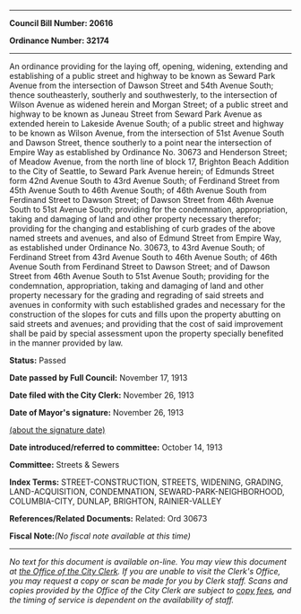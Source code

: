 

********

**Council Bill Number: 20616**
   
**Ordinance Number: 32174**
********

 An ordinance providing for the laying off, opening, widening, extending and establishing of a public street and highway to be known as Seward Park Avenue from the intersection of Dawson Street and 54th Avenue South; thence southeasterly, southerly and southwesterly, to the intersection of Wilson Avenue as widened herein and Morgan Street; of a public street and highway to be known as Juneau Street from Seward Park Avenue as extended herein to Lakeside Avenue South; of a public street and highway to be known as Wilson Avenue, from the intersection of 51st Avenue South and Dawson Street, thence southerly to a point near the intersection of Empire Way as established by Ordinance No. 30673 and Henderson Street; of Meadow Avenue, from the north line of block 17, Brighton Beach Addition to the City of Seattle, to Seward Park Avenue herein; of Edmunds Street form 42nd Avenue South to 43rd Avenue South; of Ferdinand Street from 45th Avenue South to 46th Avenue South; of 46th Avenue South from Ferdinand Street to Dawson Street; of Dawson Street from 46th Avenue South to 51st Avenue South; providing for the condemnation, appropriation, taking and damaging of land and other property necessary therefor; providing for the changing and establishing of curb grades of the above named streets and avenues, and also of Edmund Street from Empire Way, as established under Ordinance No. 30673, to 43rd Avenue South; of Ferdinand Street from 43rd Avenue South to 46th Avenue South; of 46th Avenue South from Ferdinand Street to Dawson Street; and of Dawson Street from 46th Avenue South to 51st Avenue South; providing for the condemnation, appropriation, taking and damaging of land and other property necessary for the grading and regrading of said streets and avenues in conformity with such established grades and necessary for the construction of the slopes for cuts and fills upon the property abutting on said streets and avenues; and providing that the cost of  said improvement shall be paid by special assessment upon the property specially benefited in the manner provided by law.

**Status:** Passed
   
**Date passed by Full Council:** November 17, 1913
   
**Date filed with the City Clerk:** November 26, 1913
   
**Date of Mayor's signature:** November 26, 1913
   
[(about the signature date)](/~public/approvaldate.htm)
   
   
   
**Date introduced/referred to committee:** October 14, 1913
   
**Committee:** Streets & Sewers
   
   
**Index Terms:** STREET-CONSTRUCTION, STREETS, WIDENING, GRADING, LAND-ACQUISITION, CONDEMNATION, SEWARD-PARK-NEIGHBORHOOD, COLUMBIA-CITY, DUNLAP, BRIGHTON, RAINIER-VALLEY

**References/Related Documents:** Related: Ord 30673

**Fiscal Note:**_(No fiscal note available at this time)_
********

_No text for this document is available on-line. You may view this document at [the Office of the City Clerk](http://www.seattle.gov/leg/clerk/contactUs.htm). If you are unable to visit the Clerk's Office, you may request a copy or scan be made for you by Clerk staff. Scans and copies provided by the Office of the City Clerk are subject to [copy fees](http://clerk.seattle.gov/~public/clerkfees.htm), and the timing of service is dependent on the availability of staff._

